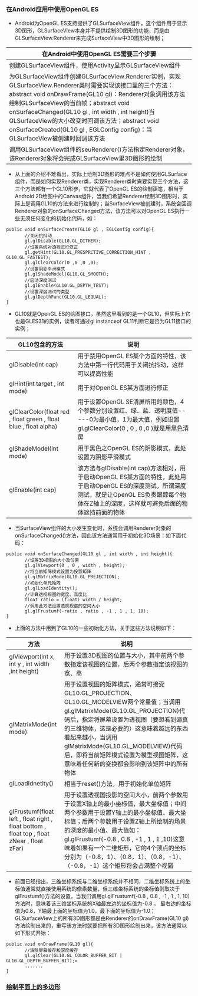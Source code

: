 ### 在Android应用中使用OpenGL ES
+ Android为OpenGL ES支持提供了GLSurfaceView组件，这个组件用于显示3D图形，GLSurfaceView本身并不提供绘制3D图形的功能，而是由GLSurfaceView.Renderer来完成SurfaceView中3D图形的绘制；

|在Android中使用OpenGL ES需要三个步骤|
|------|
|创建GLSurfaceView组件，使用Activity显示GLSurfaceView组件|
|为GLSurfaceView组件创建GLSurfaceView.Renderer实例，实现GLSurfaceView.Renderer类时需要实现该接口里的三个方法：abstract void onDrawFrame(GL10 gl)：Renderer对象调用该方法绘制GLSurfaceView的当前帧；abstract void onSurfaceChanged(GL10 gl , int width , int height)当GLSurfaceView的大小改变时回调该方法；abstract void onSurfaceCreated(GL10 gl , EGLConfig config)：当GLSurfaceView被创建时回调该方法|
|调用GLSurfaceView组件的seuRenderer()方法指定Renderer对象，该Renderer对象将会完成GLSurfaceView里3D图形的绘制|

+ 从上面的介绍不难看出，实际上绘制3D图形的难点不是如何使用GLSurface组件，而是如何实现Renderer类，实现Renderer类时需要实现三个方法，这三个方法都有一个GL10形参，它就代表了OpenGL ES的绘制画笔，相当于Android 2D绘图中的Canvas组件，当我们希望Renderer绘制3D图形时，实际上是调用GL10的方法来进行绘制的；当SurfaceView被创建时，系统会回调Renderer对象的onSurfaceChanged方法，该方法可以对OpenGL ES执行一些无须任何变化的初始化代码，如：

```
public void onSurfaceCreate(GL10 gl , EGLConfig config){
       //关闭抗抖动
       gl.glDisable(GL10.GL_DITHER);
       //设置系统对透视进行修正
       gl.getHint(GL10.GL_PRESPRCTIVE_CORRECTION_HINT , GL10.GL_FASTEST);
       gl.glClearColor(0 ,0 ,0 ,0);
       //设置阴影平滑模式
       gl.glShadeModel(GL10.GL_SMOOTH);
       //启动深度测试
       gl.glEnable(GL10.GL_DEPTH_TEST);
       //设置深度测试的类型
       gl.glDepthFunc(GL10.GL_LEQUAL);
}
```

+ GL10就是OpenGL ES的绘图接口，虽然这里看到的是一个GL10，但实际上它也是GLES31的实例，读者可通过gl instanceof GL11判断它是否为GL11接口的实例；

|GL10包含的方法|说明|
|------|------|
|glDisable(int cap)|用于禁用OpenGL ES某个方面的特性，该方法中第一行代码用于关闭抗抖动，这样可以提高性能|
|glHint(int target , int mode)|用于对OpenGL ES某方面进行修正|
|glClearColor(float red , float green , float blue , float alpha)|用于设置OpenGL SE清屏所用的颜色，4个参数分别设置红、绿、蓝、透明度值-----0为最小值，1为最大值，例如设置gl.glClearColor(0 , 0 , 0 ,0 )就是用黑色清屏|
|glShadeModel(int mode)|用于黑色之OpenGL ES的阴影模式，此处设置为阴影平滑模式|
|glEnable(int cap)|该方法与glDisable(int cap)方法相对，用于启动OpenGL ES某方面的特性，此处用于启动OpenGL ES的深度测试，所谓深度测试，就是让OpenGL ES负责跟踪每个物体在Z轴上的深度，这样就可避免后面的物体遮挡前面的物体|

+ 当SurfaceView组件的大小发生变化时，系统会调用Renderer对象的onSurfaceChanged()方法，因此该方法通常用于初始化3D场景：如下面代码：

```
public void onSurfaceChanged(GL10 gl , int width , int height){
       //设置3D视图的大小及位置
       gl.glViewport(0 , 0 , width , height);
       //将当前矩阵模式设置为投影矩阵
       gl.glMatrixMode(GL10.GL_PREJECTION);
       //初始化单元矩阵
       gl.glLoadIdentity();
       //计算透视视图的宽度、高度比
       float ratio = (float) width / height;
       //调用此方法设置透视视窗的空间大小
       gl.glFrustumf(-ratio , ratio , -1 , 1 , 1, 10);
}
```

+ 上面的方法中用到了GL10的一些初始化方法，关于这些方法说明如下：

|方法|说明|
|------|------|
|glViewport(int x, int y , int width ,int height)|用于设置3D视图的位置与大小，其中前两个参数指定该视图的位置，后两个参数指定该视图的宽、高|
|glMatrixMode(int mode)|用于设置视图的矩阵模式，通常可接受GL10.GL_PROJECTION、GL10.GL_MODELVIEW两个常量值；当调用gl.glMatrixMode(GL10.GL_PROJECTION)代码后，指定将屏幕设置为透视图（要想看到逼真的三维物体，这是必要的）这意味着越远的东西看起来越小，当调用glMatrixMode(GL10.GL_MODELVIEW)代码后，即将当前矩阵模式设置为模型视图矩阵，这意味着任何新的变换都会影响到该矩阵中的所有物体
|glLoadIdnetity()|相当于reset()方法，用于初始化单位矩阵|
|glFrustumf(float left , float right , float bottom  , float top , float zNear , float zFar)|用于设置透视图投影的空间大小，前两个参数用于设置X轴上的最小坐标值，最大坐标值；中间两个参数用于设置Y轴上的最小坐标值、最大坐标值；后两个参数用于设置Z轴上所绘制的场景的深度的最小值、最大值如：gl.glFrustumf(-0.8 , 0.8 , -1 , 1 , 1 ,10)这意味着如果有一个二维矩形，它的4个顶点的坐标分别为（-0.8，1）、（0.8，1）、（0.8，-1）、（-0.8，-1）这个矩形将会占满整个视窗|

+ 前面已经指出，三维坐标系统与二维坐标系统并不相同，二维坐标系统上的坐标值通常就直接使用系统的像素数量，但三维坐标系统的坐标值则取决于glFrustumf()方法的设置，当我们调用gl.glFrustumf(-0.8 , 0.8 , -1 , 1 , 1, 10)方法时，意味着该三维坐标系统的X轴最左边的坐标值为-0.8 ， 最右边的坐标值为0.8，Y轴最上面的坐标值为1.0，最下面的坐标值为-1.0；GLSurfaceView上的所有3D图形都是由Renderer的onDrawFrame(GL10 gl)方法绘制出来的，重写该方法时就要把所有3D图形绘制出来，该方法通常以如下形式开始：

```
public void onDrawFrame(GL10 gl){
       //清除屏幕缓存和深度缓存
       gl.glClear(GL10.GL_COLOR_BUFFER_BIT | GL10.GL_DEPTH_BUFFER_BIT);=
       .......
}
```

### [绘制平面上的多边形](https://github.com/ningbaoqi/View/blob/master/README-open1.md)
